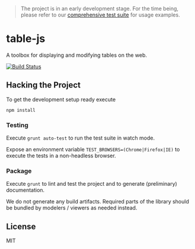 > The project is in an early development stage.
> For the time being, please refer to our [comprehensive test suite](https://github.com/bpmn-io/table-js/tree/master/test/spec) for usage examples.


# table-js

A toolbox for displaying and modifying tables on the web.

[![Build Status](https://travis-ci.org/dmn-io/table-js.svg?branch=master)](https://travis-ci.org/dmn-io/table-js)

## Hacking the Project

To get the development setup ready execute

```
npm install
```


### Testing

Execute `grunt auto-test` to run the test suite in watch mode.

Expose an environment variable `TEST_BROWSERS=(Chrome|Firefox|IE)` to execute the tests in a non-headless browser.


### Package

Execute `grunt` to lint and test the project and to generate (preliminary) documentation.

We do not generate any build artifacts. Required parts of the library should be bundled by modelers / viewers as needed instead.


## License

MIT
